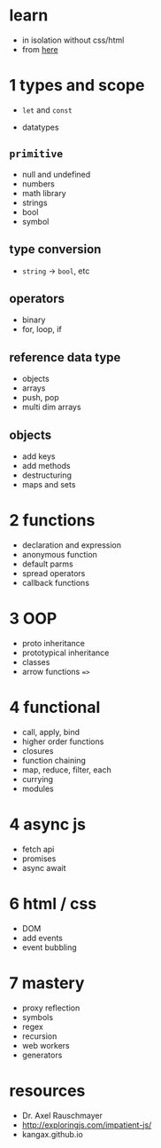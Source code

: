 # learn

* in isolation without css/html
* from [here](https://www.youtube.com/watch?v=gflV5llbsL0)

# 1 types and scope
* `let` and `const`

* datatypes
## `primitive`
* null and undefined
* numbers
* math library
* strings
* bool
* symbol

## type conversion
* `string` -> `bool`, etc

## operators
* binary
* for, loop, if

## reference data type
* objects
* arrays
* push, pop
* multi dim arrays

## objects
* add keys
* add methods
* destructuring
* maps and sets

# 2 functions
* declaration and expression
* anonymous function
* default parms
* spread operators
* callback functions

# 3 OOP
* proto inheritance
* prototypical inheritance
* classes
* arrow functions `=>`

# 4 functional
* call, apply, bind
* higher order functions
* closures
* function chaining
* map, reduce, filter, each
* currying
* modules

# 4 async js
* fetch api
* promises
* async await

# 6 html / css
* DOM
* add events
* event bubbling

# 7 mastery
* proxy reflection
* symbols
* regex
* recursion
* web workers
* generators

# resources
* Dr. Axel Rauschmayer
* http://exploringjs.com/impatient-js/
* kangax.github.io